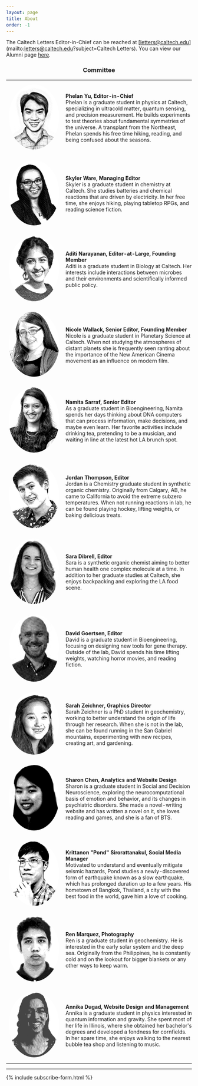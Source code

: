 ```yaml
---
layout: page
title: About
order: -1
---
```


The Caltech Letters Editor-in-Chief can be reached at [letters@caltech.edu](mailto:letters@caltech.edu?subject=Caltech Letters).  You can view our Alumni page [here](../alumni/).

<center><h3>Committee</h3></center>

<style>
table.committee-table {
  width:100%;
}

td.project-description {
  padding: 10px 0px 10px 10px;
}

img.headshot {
  width:100%;
  padding: 10px 0;
  border-radius: 100%;
}
td.headshot {
	width: 30%;
}
</style>

<table class="committee-table">
   <tr>
    <td class="headshot"><img class="headshot" src="/media/headshots/board/phelan-yu.png"></td>
    <td class="project-description">
      <b>Phelan Yu, Editor-in-Chief</b><a href='https://twitter.com/phelanyu' target="_blank"><span class='c-social-nav__icon' data-icon='ei-sc-twitter' data-size='s'></span></a><br>
      Phelan is a graduate student in physics at Caltech, specializing in ultracold matter, quantum sensing, and precision measurement. He builds experiments to test theories about fundamental symmetries of the universe. A transplant from the Northeast, Phelan spends his free time hiking, reading, and being confused about the seasons.
    </td>
  </tr>
  <tr>
    <td class="headshot"><img class="headshot" src="/media/headshots/board/skyler-ware.jpg"></td>
    <td class="project-description">
      <b>Skyler Ware, Managing Editor</b><br>
      Skyler is a graduate student in chemistry at Caltech. She studies batteries and chemical reactions that are driven by electricity. In her free time, she enjoys hiking, playing tabletop RPGs, and reading science fiction.
    </td>
  </tr>
    <tr>
    <td class="headshot"><img class="headshot" src="/media/headshots/board/narayanan-aditi.png"></td>
    <td class="project-description">
      <b>Aditi Narayanan, Editor-at-Large, Founding Member</b><br>
      Aditi is a graduate student in Biology at Caltech. Her interests include interactions between microbes and their environments and scientifically informed public policy.
    </td>
  </tr>
  <tr>
    <td class="headshot"><img class="headshot" src="/media/headshots/board/wallack-nicole.png"></td>
    <td class="project-description">
    	<b>Nicole Wallack, Senior Editor, Founding Member</b><br>
    	Nicole is a graduate student in Planetary Science at Caltech. When not studying the atmospheres of distant planets she is frequently seen ranting about the importance of the New American Cinema movement as an influence on modern film.
    </td>
  </tr>
  <tr>
    <td class="headshot"><img class="headshot" src="/media/headshots/board/sarraf-namita.jpg"></td>
    <td class="project-description">
    	<b>Namita Sarraf, Senior Editor</b><br>
        As a graduate student in Bioengineering, Namita spends her days thinking about DNA computers that can process information, make decisions, and maybe even learn. Her favorite activities include drinking tea, pretending to be a musician, and waiting in line at the latest hot LA brunch spot.
    </td>
  </tr> 
  <tr>
    <td class="headshot"><img class="headshot" src="/media/headshots/board/jordan-thompson.png"></td>
    <td class="project-description">
      <b>Jordan Thompson, Editor</b><br>
      Jordan is a Chemistry graduate student in synthetic organic chemistry. Originally from Calgary, AB, he came to California to avoid the extreme subzero temperatures. When not running reactions in lab, he can be found playing hockey, lifting weights, or baking delicious treats.
    </td>
  </tr>
  <tr>
    <td class="headshot"><img class="headshot" src="/media/headshots/board/sara-dibrell.png"></td>
    <td class="project-description">
      <b>Sara Dibrell, Editor</b><br>
      Sara is a synthetic organic chemist aiming to better human health one complex molecule at a time. In addition to her graduate studies at Caltech, she enjoys backpacking and exploring the LA food scene.
    </td>
  </tr>
  <tr>
    <td class="headshot"><img class="headshot" src="/media/headshots/board/david-goertsen.jpg"></td>
    <td class="project-description">
      <b>David Goertsen, Editor</b><a href='https://twitter.com/DavidGoertsen' target="_blank"><span class='c-social-nav__icon' data-icon='ei-sc-twitter' data-size='s'></span></a><br>
      David is a graduate student in Bioengineering, focusing on designing new tools for gene therapy. Outside of the lab, David spends his time lifting weights, watching horror movies, and reading fiction.
    </td>
  </tr>
 <tr>
    <td class="headshot"><img class="headshot" src="/media/headshots/board/sarah-zeichner.jpg"></td>
    <td class="project-description">
      <b>Sarah Zeichner, Graphics Director</b><br>
       Sarah Zeichner is a PhD student in geochemistry, working to better understand the origin of life through her research. When she is not in the lab, she can be found running in the San Gabriel mountains, experimenting with new recipes, creating art, and gardening.
  </td>
  </tr>
  <tr>
    <td class="headshot"><img class="headshot" src="/media/headshots/board/sharon-chen.png"></td>
    <td class="project-description">
      <b>Sharon Chen, Analytics and Website Design</b><br>
       Sharon is a graduate student in Social and Decision Neuroscience, exploring the neurocomputational basis of emotion and behavior, and its changes in psychiatric disorders. She made a novel-writing website and has written a novel on it, she loves reading and games, and she is a fan of BTS.
  </td>
  </tr>
   <tr>
    <td class="headshot"><img class="headshot" src="/media/headshots/board/pond-sirorattanakul.png"></td>
    <td class="project-description">
      <b>Krittanon "Pond" Sirorattanakul, Social Media Manager</b><br>
       Motivated to understand and eventually mitigate seismic hazards, Pond studies a newly-discovered form of earthquake known as a slow earthquake, which has prolonged duration up to a few years. His hometown of Bangkok, Thailand, a city with the best food in the world, gave him a love of cooking.
    </td>
  </tr>
  <tr>
    <td class="headshot"><img class="headshot" src="/media/headshots/board/ren-marquez.png"></td>
    <td class="project-description">
      <b>Ren Marquez, Photography</b><br>
       Ren is a graduate student in geochemistry. He is interested in the early solar system and the deep sea. Originally from the Philippines, he is constantly cold and on the lookout for bigger blankets or any other ways to keep warm.
  </td>
  </tr>
  <tr>
    <td class="headshot"><img class="headshot" src="/media/headshots/board/annika-dugad.png"></td>
    <td class="project-description">
      <b>Annika Dugad, Website Design and Management</b><br>
       Annika is a graduate student in physics interested in quantum information and gravity. She spent most of her life in Illinois, where she obtained her bachelor's degrees and developed a fondness for cornfields. In her spare time, she enjoys walking to the nearest bubble tea shop and listening to music.
  </td>
  </tr>
  

<!--   <tr>
    <td class="headshot"><img class="headshot" src="/media/headshots/board/tookmanian-elise.png"></td>
    <td class="project-description">
      <b>Elise Tookmanian, Alumna - Editor-at-Large</b><a href='https://twitter.com/tookmaniac' target="_blank"><span class='c-social-nav__icon' data-icon='ei-sc-twitter' data-size='s'></span></a><br>
    </td>
  </tr>
  <tr>
    <td class="headshot"><img class="headshot" src="/media/headshots/board/usha-lingappa.png"></td>
    <td class="project-description">
      <b>Usha Lingappa, Alumna - Graphics Director</b><br>
  </td>
  </tr>
  <tr>
    <td class="headshot"><img class="headshot" src="/media/headshots/board/alison-koontz.jpg"></td>
    <td class="project-description">
      <b>Alison Koontz, Alumna - Senior Editor</b><br>
    </td>
  </tr>

  <tr>
    <td class="headshot"><img class="headshot" src="/media/headshots/board/cvitkovic-milan.png"></td>
    <td class="project-description">
      <b>Milan Cvitkovic, Alumnus - Senior Editor</b><br>
    </td>
  </tr>
  <tr>
    <td class="headshot"><img class="headshot" src="/media/headshots/board/elise-cutts.jpg"></td>
    <td class="project-description">
      <b>Elise Cutts, Alumna - Graphic Designer</b><br>
    </td>
  </tr>

  <tr>
    <td class="headshot"><img class="headshot" src="/media/headshots/board/dobrosavljevic-vasilije.png"></td>
    <td class="project-description">
      <b>Vasilije Dobrosavljevic, Alumnus - Editor</b><br>
    </td>
  </tr>
  <tr>
    <td class="headshot"><img class="headshot" src="/media/headshots/board/spencer-gordon.png"></td>
    <td class="project-description">
        <b>Spencer Gordon, Alumnus - Editor and Website Designer </b><br>
    </td>
  </tr>
  <tr>
    <td class="headshot"><img class="headshot" src="/media/headshots/board/page-katie.png"></td>
    <td class="project-description">
      <b>Katie Page, Alumna - Editor</b><br>
    </td>
  </tr>-->
</table>

<hr>
{% include subscribe-form.html %}

<!-- <tr>
    <td class="headshot"><img class="headshot" src="/media/headshots/board/usha-lingappa.png"></td>
    <td class="project-description">
      <b>Usha Lingappa, Graphics Director</b><br>
       Usha is a graduate student in geobiology at Caltech, studying the history of photosynthesis using both modern microbes and ancient rock. She loves to draw and paint, and enjoys combining her interests in Earth science and art by bringing along watercolors when she does fieldwork. She has three cats.
  </td>
  </tr>
 -->
 <!-- <tr>
    <td class="headshot"><img class="headshot" src="/media/headshots/board/alison-koontz.jpg"></td>
    <td class="project-description">
      <b>Alison Koontz, Senior Editor</b><br>
      Alison Koontz is a Biology graduate student studying questions in developmental biology and stem cell biology, under the guidance of Dr. Marianne Bronner. When she isn't doing science, she can usually be found scribbling poetry, performing in choreopoems, or trying to convince people that existence is just performance art.
    </td>
  </tr>  -->
<!--   <tr>
    <td class="headshot"><img class="headshot" src="/media/headshots/board/cvitkovic-milan.png"></td>
    <td class="project-description">
    	<b>Milan Cvitkovic, Senior Editor</b><br>
        Milan is a graduate student in Computing and Mathematical Sciences at Caltech.  His research focuses on machine learning.  He's also a co-founder of the Improvised Players at Caltech, an improv comedy group dedicated to repeatedly running the "Can scientists be funny?" experiment.  (Results inconclusive thus far.)
    </td>
  </tr> -->
  <!-- <tr>
    <td class="headshot"><img class="headshot" src="/media/headshots/board/elise-cutts.jpg"></td>
    <td class="project-description">
    	<b>Elise Cutts, Graphic Designer</b><br>
       Elise Cutts is a geology undergraduate at Caltech. Her past research experience includes modeling the ocean chemistry of Jupiter’s moon Europa and developing methods for studying Martian meteorites using imaging spectroscopy. She is a teaching assistant for Caltech’s courses in introductory biology and astrobiology and hopes to study geobiology in graduate school. Outside of research, Elise enjoys drawing and writing, and wants one day to write scientifically informed science fiction graphic novels.
    </td>
  </tr> -->
<!--    <tr>
    <td class="headshot"><img class="headshot" src="/media/headshots/board/christina-wang.png"></td>
    <td class="project-description">
      <b>Christina Wang, Outreach Coordinator</b><br>
       Christina is a graduate student in Physics. Her research focuses on studying the elementary particles and fundamental forces in our universe by analyzing data coming from the LHC (Large Hadron Collider) at CERN. In her free time, she enjoys playing board games, exploring LA restaurants, and playing piano.
  </td>
  </tr>
 -->
 <!-- <tr>
    <td class="headshot"><img class="headshot" src="/media/headshots/board/dobrosavljevic-vasilije.png"></td>
    <td class="project-description">
    	<b>Vasilije Dobrosavljevic, Editor</b><br>
    	Hailing from sunny Florida by way of less sunny Yale University, Vasilije currently studies geophysics at Caltech, researching the physical properties of deep Earth minerals at extreme conditions. He is a big fan of Kanye, political discussion, and delicious LA food.
    </td>
  </tr> -->
<!--   <tr>
    <td class="headshot"><img class="headshot" src="/media/headshots/board/spencer-gordon.png"></td>
    <td class="project-description">
        <b>Spencer Gordon, Editor</b><br>
        Spencer is a graduate student in Computing and Mathematical Sciences. He’s actually from the City of Los Angeles. He’s the president of the Caltech Squash Club (2 members, but growing rapidly) and enjoys reading history, philosophy, and science fiction in his free time. His research is in algorithms and computational complexity.
    </td>
  </tr> -->
<!-- This idea for Caltech Letters was conceived by a small group of graduate students concerned about the difficulty students face in gaining perspective on what their research means for society and the serious lack of a campus space for students to discuss their work with others. As such, our purpose with this endeavor is twofold. Caltech Letters serves as a unique platform for Caltech students to share their research and their perspectives on science and technology with a broader audience and learn about the phenomenally exciting work and ideas of their peers. In addition, students will improve their science communication with help from our experienced editorial team, with an eye toward better preparing for future grant proposals, research papers, and job applications. We encourage students to write about the research they are developing, their perspectives on science stories in the news, their viewpoints on the academic lifestyle or the social culture of the scientific community, their ideas on the growing role of technology in our society, and much more. Our mission is strongly underscored by a deep-seated commitment to elevating and centering traditionally underrepresented voices in science, and our sincere intention is that, through our diverse editorial board and pool of writers, we will strive to create a more interconnected and inclusive campus. -->

<!-- Caltech Letters is a platform for members of the Caltech community to communicate their science (and views on their science) to a wider audience. Being able to do this is not only good for the public understanding of science, but it can also develop the confidence and communication skills crucial for job applications and grant writing! -->

<!-- If you’re a member of the Caltech community (undergrad, grad, faculty, staff and beyond) and you’re interested in writing for us, we want to hear from you! We're looking for contributions from as many people as possible, whether you’re a closet Hemingway or you're totally new to this game. You could write about some research you’ve just published, a science story in the news, your thoughts on the academic lifestyle or diversity in science and much more besides. -->
